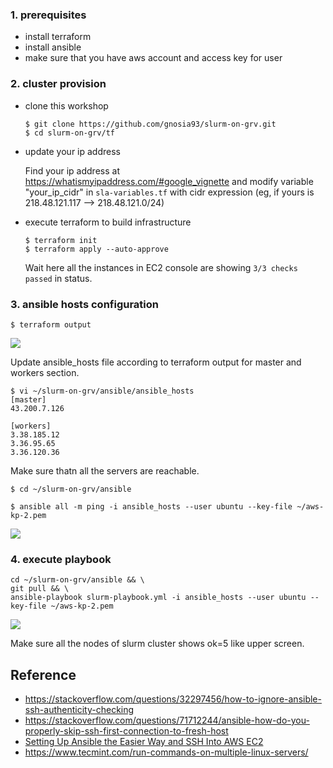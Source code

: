 
### 1. prerequisites ###

* install terraform
* install ansible
* make sure that you have aws account and access key for user 
   
### 2. cluster provision ###

* clone this workshop
   ```
   $ git clone https://github.com/gnosia93/slurm-on-grv.git
   $ cd slurm-on-grv/tf
   ```

* update your ip address
  
   Find your ip address at https://whatismyipaddress.com/#google_vignette and modify variable "your_ip_cidr" in `sla-variables.tf` with cidr expression (eg, if yours is 218.48.121.117 --> 218.48.121.0/24)

* execute terraform to build infrastructure
   ```
   $ terraform init
   $ terraform apply --auto-approve
   ```
   Wait here all the instances in EC2 console are showing `3/3 checks passed` in status.

### 3. ansible hosts configuration ###
```
$ terraform output
```
![](https://github.com/gnosia93/slurm-on-grv/blob/main/tutorial/images/terraform-output-1.png)

Update ansible_hosts file according to terraform output for master and workers section.
```
$ vi ~/slurm-on-grv/ansible/ansible_hosts
[master]
43.200.7.126

[workers]
3.38.185.12
3.36.95.65
3.36.120.36
```

Make sure thatn all the servers are reachable.
```
$ cd ~/slurm-on-grv/ansible

$ ansible all -m ping -i ansible_hosts --user ubuntu --key-file ~/aws-kp-2.pem
```
![](https://github.com/gnosia93/slurm-on-grv/blob/main/tutorial/images/ansible-output-2.png)


### 4. execute playbook ###

```
cd ~/slurm-on-grv/ansible && \
git pull && \
ansible-playbook slurm-playbook.yml -i ansible_hosts --user ubuntu --key-file ~/aws-kp-2.pem
```
![](https://github.com/gnosia93/slurm-on-grv/blob/main/tutorial/images/ansible-output-3.png)

Make sure all the nodes of slurm cluster shows ok=5 like upper screen.


## Reference ##
* https://stackoverflow.com/questions/32297456/how-to-ignore-ansible-ssh-authenticity-checking
* https://stackoverflow.com/questions/71712244/ansible-how-do-you-properly-skip-ssh-first-connection-to-fresh-host
* [Setting Up Ansible the Easier Way and SSH Into AWS EC2](https://medium.com/@elcymarion_her/setting-up-ansible-the-easier-way-and-ssh-into-aws-ec2-7c7ed2766ed6)
* https://www.tecmint.com/run-commands-on-multiple-linux-servers/

